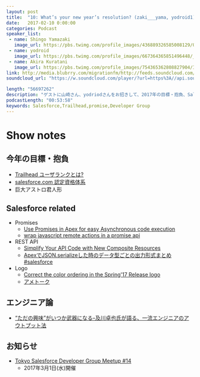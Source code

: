 ```yaml
---
layout: post
title:  "10: What’s your new year’s resolution? (zaki___yama, yodroid1)"
date:   2017-02-10 0:00:00
categories: Podcast
speaker_list:
 - name: Shingo Yamazaki
   image_url: https://pbs.twimg.com/profile_images/436889326585008129/Q_ihmvTQ.png
 - name: yodroid
   image_url: https://pbs.twimg.com/profile_images/667364365851496448/_X1MHzAU.png
 - name: Akira Kuratani
   image_url: https://pbs.twimg.com/profile_images/754365362808827904/Ig84TgbE_400x400.jpg
link: http://media.blubrry.com/migrationfm/http://feeds.soundcloud.com/stream/307165694-migrationfm-10-whats-your-new-years-resolution-zaki_yama-yodroid1.mp3
soundcloud_url: "https://w.soundcloud.com/player/?url=https%3A//api.soundcloud.com/tracks/307165694&amp;color=ff5500&amp;auto_play=false&amp;hide_related=false&amp;show_comments=true&amp;show_user=true&amp;show_reposts=false"

length: "56697262"
description: "ゲストに山崎さん、yodriodさんをお招きして、2017年の目標・抱負、Salesforce関連で気になった技術系の記事、エンジニア論などを話しました。"
podcastLength: "00:53:58"
keywords: Salesforce,Trailhead,promise,Developer Group
---
```


# Show notes

## 今年の目標・抱負

- [Trailhead ユーザランクとは?](https://trailhead.salesforce.com/ja/trailblazer-ranks)
- [salesforce.com 認定資格体系](https://www.salesforce.com/jp/services-training/education-services/cert/credentials.jsp)
- 巨大アストロ君人形

## Salesforce related

- Promises
  - [Use Promises in Apex for easy Asynchronous code execution](http://codefriar.com/2017/01/31/promises/)
  - [wrap javascript remote actions in a promise api](https://github.com/kevinohara80/premote)
- REST API
  - [Simplify Your API Code with New Composite Resources](https://developer.salesforce.com/blogs/tech-pubs/2017/01/simplify-your-api-code-with-new-composite-resources.html)
  - [ApexでJSON.serializeした時のデータ型ごとの出力形式まとめ #salesforce](http://jappy.hatenablog.com/entry/2017/01/29/020908)
- Logo
  - [Correct the color ordering in the Spring'17 Release logo](https://success.salesforce.com/ideaView?id=0873A000000cMWlQAM)
  - [アメトーク](http://www.tv-asahi.co.jp/ametalk/)

## エンジニア論

- [“ただの興味”がいつか武器になる–及川卓也氏が語る、一流エンジニアのアウトプット法](http://logmi.jp/177937)

## お知らせ

- [Tokyo Salesforce Developer Group Meetup #14](https://www.meetup.com/ja-JP/Tokyo-Salesforce-Developer-Group/events/237180781/)
  - 2017年3月1日(水)開催
